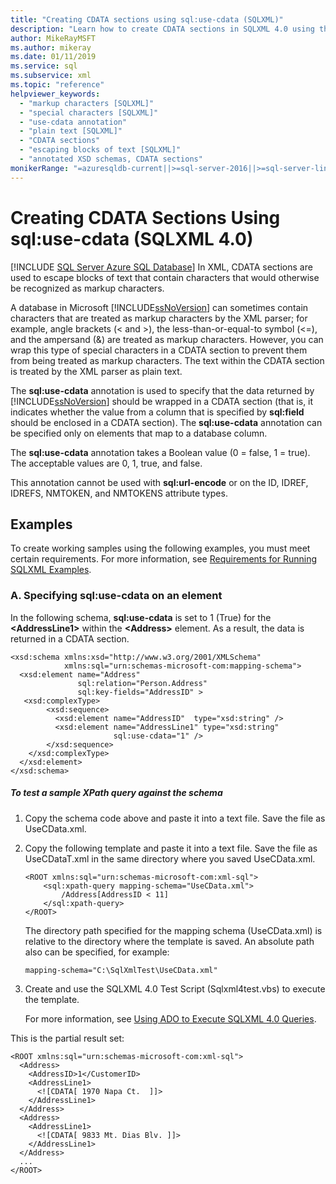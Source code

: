 ```yaml
---
title: "Creating CDATA sections using sql:use-cdata (SQLXML)"
description: "Learn how to create CDATA sections in SQLXML 4.0 using the sql:use-cdata annotation to escape blocks of text that contain markup characters."
author: MikeRayMSFT
ms.author: mikeray
ms.date: 01/11/2019
ms.service: sql
ms.subservice: xml
ms.topic: "reference"
helpviewer_keywords:
  - "markup characters [SQLXML]"
  - "special characters [SQLXML]"
  - "use-cdata annotation"
  - "plain text [SQLXML]"
  - "CDATA sections"
  - "escaping blocks of text [SQLXML]"
  - "annotated XSD schemas, CDATA sections"
monikerRange: "=azuresqldb-current||>=sql-server-2016||>=sql-server-linux-2017||=azuresqldb-mi-current"
---
```

# Creating CDATA Sections Using sql:use-cdata (SQLXML 4.0)

[!INCLUDE [SQL Server Azure SQL Database](../../includes/applies-to-version/sql-asdb.md)]
  In XML, CDATA sections are used to escape blocks of text that contain characters that would otherwise be recognized as markup characters.  
  
 A database in Microsoft [!INCLUDE[ssNoVersion](../../includes/ssnoversion-md.md)] can sometimes contain characters that are treated as markup characters by the XML parser; for example, angle brackets (< and >), the less-than-or-equal-to symbol (<=), and the ampersand (&) are treated as markup characters. However, you can wrap this type of special characters in a CDATA section to prevent them from being treated as markup characters. The text within the CDATA section is treated by the XML parser as plain text.  
  
 The **sql:use-cdata** annotation is used to specify that the data returned by [!INCLUDE[ssNoVersion](../../includes/ssnoversion-md.md)] should be wrapped in a CDATA section (that is, it indicates whether the value from a column that is specified by **sql:field** should be enclosed in a CDATA section). The **sql:use-cdata** annotation can be specified only on elements that map to a database column.  
  
 The **sql:use-cdata** annotation takes a Boolean value (0 = false, 1 = true). The acceptable values are 0, 1, true, and false.  
  
 This annotation cannot be used with **sql:url-encode** or on the ID, IDREF, IDREFS, NMTOKEN, and NMTOKENS attribute types.  
  
## Examples  
 To create working samples using the following examples, you must meet certain requirements. For more information, see [Requirements for Running SQLXML Examples](../../relational-databases/sqlxml/requirements-for-running-sqlxml-examples.md).  
  
### A. Specifying sql:use-cdata on an element  
 In the following schema, **sql:use-cdata** is set to 1 (True) for the **\<AddressLine1>** within the **\<Address>** element. As a result, the data is returned in a CDATA section.  
  
```  
<xsd:schema xmlns:xsd="http://www.w3.org/2001/XMLSchema"  
            xmlns:sql="urn:schemas-microsoft-com:mapping-schema">  
  <xsd:element name="Address"   
               sql:relation="Person.Address"   
               sql:key-fields="AddressID" >  
   <xsd:complexType>  
        <xsd:sequence>  
          <xsd:element name="AddressID"  type="xsd:string" />  
          <xsd:element name="AddressLine1" type="xsd:string"   
                       sql:use-cdata="1" />  
        </xsd:sequence>  
    </xsd:complexType>  
  </xsd:element>  
</xsd:schema>  
```  
  
##### To test a sample XPath query against the schema  
  
1.  Copy the schema code above and paste it into a text file. Save the file as UseCData.xml.  
  
2.  Copy the following template and paste it into a text file. Save the file as UseCDataT.xml in the same directory where you saved UseCData.xml.  
  
    ```  
    <ROOT xmlns:sql="urn:schemas-microsoft-com:xml-sql">  
        <sql:xpath-query mapping-schema="UseCData.xml">  
            /Address[AddressID < 11]  
        </sql:xpath-query>  
    </ROOT>  
    ```  
  
     The directory path specified for the mapping schema (UseCData.xml) is relative to the directory where the template is saved. An absolute path also can be specified, for example:  
  
    ```  
    mapping-schema="C:\SqlXmlTest\UseCData.xml"  
    ```  
  
3.  Create and use the SQLXML 4.0 Test Script (Sqlxml4test.vbs) to execute the template.  
  
     For more information, see [Using ADO to Execute SQLXML 4.0 Queries](../../relational-databases/sqlxml/using-ado-to-execute-sqlxml-4-0-queries.md).  
  
 This is the partial result set:  
  
```  
<ROOT xmlns:sql="urn:schemas-microsoft-com:xml-sql">   
  <Address>   
    <AddressID>1</CustomerID>   
    <AddressLine1>   
      <![CDATA[ 1970 Napa Ct.  ]]>   
    </AddressLine1>   
  </Address>  
  <Address>  
    <AddressLine1>   
      <![CDATA[ 9833 Mt. Dias Blv. ]]>   
    </AddressLine1>   
  </Address>  
  ...  
</ROOT>  
```  
  
  
